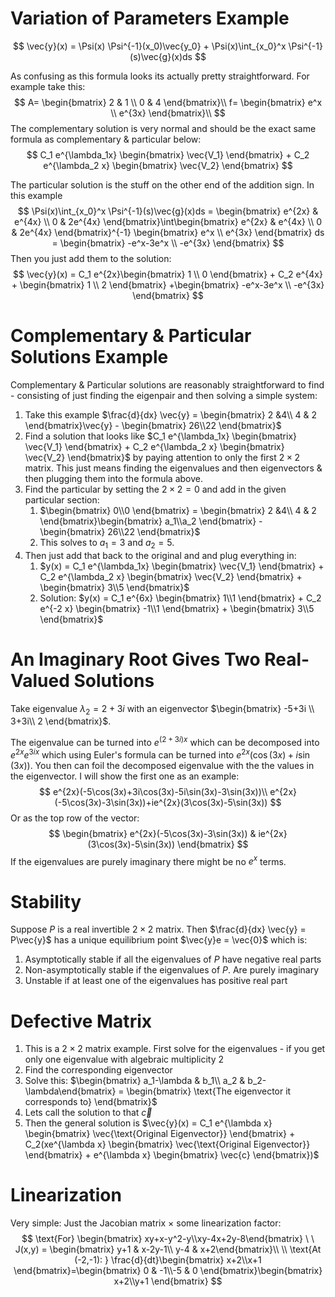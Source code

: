 # Variation of Parameters Example

$$
\vec{y}(x) = \Psi(x) \Psi^{-1}(x_0)\vec{y_0} + \Psi(x)\int_{x_0}^x \Psi^{-1}(s)\vec{g}(x)ds
$$

As confusing as this formula looks its actually pretty straightforward. For example take this:
$$
A= \begin{bmatrix} 2 & 1 \\ 0 & 4 \end{bmatrix}\\
f= \begin{bmatrix} e^x \\ e^{3x} \end{bmatrix}\\
$$
The complementary solution is very normal and should be the exact same formula as complementary & particular below:
$$
C_1 e^{\lambda_1x} \begin{bmatrix} \vec{V_1} \end{bmatrix} + C_2 e^{\lambda_2 x} \begin{bmatrix} \vec{V_2} \end{bmatrix}
$$


The particular solution is the stuff on the other end of the addition sign. In this example 
$$
\Psi(x)\int_{x_0}^x \Psi^{-1}(s)\vec{g}(x)ds = \begin{bmatrix} e^{2x} & e^{4x} \\ 0 & 2e^{4x} \end{bmatrix}\int\begin{bmatrix} e^{2x} & e^{4x} \\ 0 & 2e^{4x} \end{bmatrix}^{-1} \begin{bmatrix} e^x \\ e^{3x} \end{bmatrix} ds = \begin{bmatrix} -e^x-3e^x \\ -e^{3x} \end{bmatrix}
$$
Then you just add them to the solution:
$$
\vec{y}(x) = C_1 e^{2x}\begin{bmatrix} 1 \\ 0 \end{bmatrix} + C_2 e^{4x} + \begin{bmatrix} 1 \\ 2 \end{bmatrix} +\begin{bmatrix} -e^x-3e^x \\ -e^{3x} \end{bmatrix}
$$

# Complementary & Particular Solutions Example

Complementary & Particular solutions are reasonably straightforward to find - consisting of just finding the eigenpair and then solving a simple system:

1. Take this example $\frac{d}{dx} \vec{y} = \begin{bmatrix} 2 &4\\ 4 & 2 \end{bmatrix}\vec{y} - \begin{bmatrix} 26\\22 \end{bmatrix}$
2. Find a solution that looks like $C_1 e^{\lambda_1x} \begin{bmatrix} \vec{V_1} \end{bmatrix} + C_2 e^{\lambda_2 x} \begin{bmatrix} \vec{V_2} \end{bmatrix}$ by paying attention to only the first $2\times 2$ matrix. This just means finding the eigenvalues and then eigenvectors & then plugging them into the formula above.
3. Find the particular by setting the $2 \times 2 = 0$ and add in the given particular section:
   1. $\begin{bmatrix} 0\\0 \end{bmatrix} = \begin{bmatrix} 2 &4\\ 4 & 2 \end{bmatrix}\begin{bmatrix} a_1\\a_2 \end{bmatrix} - \begin{bmatrix} 26\\22 \end{bmatrix}$
   2. This solves to $a_1 = 3$ and $a_2 = 5$.
4. Then just add that back to the original and and plug everything in:
   1. $y(x) = C_1 e^{\lambda_1x} \begin{bmatrix} \vec{V_1} \end{bmatrix} + C_2 e^{\lambda_2 x} \begin{bmatrix} \vec{V_2} \end{bmatrix} + \begin{bmatrix} 3\\5 \end{bmatrix}$
   2. Solution: $y(x) = C_1 e^{6x} \begin{bmatrix} 1\\1 \end{bmatrix} + C_2 e^{-2 x} \begin{bmatrix} -1\\1 \end{bmatrix} + \begin{bmatrix} 3\\5 \end{bmatrix}$

# An Imaginary Root Gives Two Real-Valued Solutions

Take eigenvalue $\lambda_2 = 2+3i$ with an eigenvector $\begin{bmatrix} -5+3i \\ 3+3i\\ 2 \end{bmatrix}$.

The eigenvalue can be turned into $e^{(2+3i)x}$ which can be decomposed into $e^{2x}e^{3ix}$ which using Euler's formula can be turned into $e^{2x}(\cos(3x)+i\sin(3x))$. You then can foil the decomposed eigenvalue with the the values in the eigenvector. I will show the first one as an example:
$$
e^{2x}(-5\cos(3x)+3i\cos(3x)-5i\sin(3x)-3\sin(3x))\\
e^{2x}(-5\cos(3x)-3\sin(3x))+ie^{2x}(3\cos(3x)-5\sin(3x))
$$
Or as the top row of the vector:
$$
\begin{bmatrix} e^{2x}(-5\cos(3x)-3\sin(3x)) & ie^{2x}(3\cos(3x)-5\sin(3x)) \end{bmatrix}
$$
If the eigenvalues are purely imaginary there might be no $e^x$ terms.

# Stability

Suppose *P* is a real invertible $2\times 2$ matrix. Then $\frac{d}{dx} \vec{y} = P\vec{y}$ has a unique equilibrium point $\vec{y}e = \vec{0}$ which is:

1. Asymptotically stable if all the eigenvalues of *P* have negative real parts
2. Non-asymptotically stable if the eigenvalues of *P*. Are purely imaginary
3. Unstable if at least one of the eigenvalues has positive real part

# Defective Matrix

1. This is a $2\times 2$ matrix example. First solve for the eigenvalues - if you get only one eigenvalue with algebraic multiplicity 2
2. Find the corresponding eigenvector
3. Solve this: $\begin{bmatrix} a_1-\lambda & b_1\\ a_2 & b_2-\lambda\end{bmatrix} =  \begin{bmatrix} \text{The eigenvector it corresponds to} \end{bmatrix}$
4. Lets call the solution to that $\vec{c}$
5. Then the general solution is $\vec{y}(x) = C_1 e^{\lambda x}  \begin{bmatrix} \vec{\text{Original Eigenvector}} \end{bmatrix} + C_2(xe^{\lambda x} \begin{bmatrix} \vec{\text{Original Eigenvector}} \end{bmatrix} + e^{\lambda x} \begin{bmatrix} \vec{c} \end{bmatrix})$

# Linearization

Very simple: Just the Jacobian matrix $\times$ some linearization factor:
$$
\text{For} \begin{bmatrix} xy+x-y^2-y\\xy-4x+2y-8\end{bmatrix} \ \ J(x,y) = \begin{bmatrix} y+1 & x-2y-1\\ y-4 & x+2\end{bmatrix}\\
\\
\text{At (-2,-1): } \frac{d}{dt}\begin{bmatrix} x+2\\x+1 \end{bmatrix}=\begin{bmatrix} 0 & -1\\-5 & 0 \end{bmatrix}\begin{bmatrix} x+2\\y+1 \end{bmatrix}
$$
